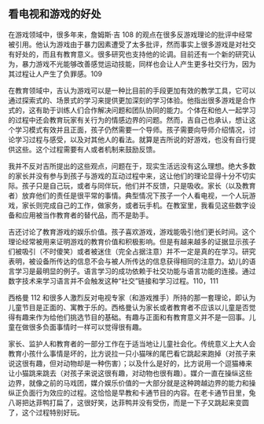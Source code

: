 ## 看电视和游戏的好处

  在游戏领域中，很多年来，詹姆斯·吉 108 的观点在很多反游戏理论的批评中经常被引用。他认为游戏由于暴力因素遭受了太多批评，然而事实上很多游戏是对社交有好处的，而且有教育意义。很多研究也支持他的论调。目前还有一个新的研究认为，暴力游戏不光能够改善感觉运动技能，同样也会让人产生更多社交行为，因为其过程让人产生了负罪感。109

  在教育领域中，吉认为游戏可以是一种比目前的手段更加有效的教学工具，它可以通过探索式的、场景式的学习来提供更加深刻的学习体验。他指出很多游戏是合作式的，这有助于训练人们合作解决问题和团队协同的能力。个体在和他人一起学习的过程中还会教育玩家有关行为的情感边界的问题。然而，吉自己也承认，想让这个学习模式有效并且正面，孩子仍然需要一个导师。孩子需要向导师介绍情况，讨论学习过程与感受，以及对其他人的看法。就算是吉所说的好游戏，也没有自行提供这些。这个过程需要有人或者机制来鼓励反馈。

  我并不反对吉所提出的这些观点，问题在于，现实生活远没有这么理想。绝大多数的家长并没有参与到孩子与游戏的互动过程中来，这让他们的理论显得十分不切实际。孩子只是自己玩，或者与同伴玩，他们并不反馈，只是吸收。家长（以及教育者）放弃他们的责任是很平常的事情。典型情况下孩子一个人看电视，一个人玩游戏，家长则完成自己的工作，做家务，或者玩手机。在教室里，我看见这些数字设备和应用被当作教育者的替代品，而不是助手。

  吉还讨论了教育游戏的娱乐价值。孩子喜欢游戏，游戏能吸引他们更长时间。这个理论经常被用来证明游戏的教育价值和积极影响。但是有越来越多的证据显示孩子们被吸引（不时傻笑）或者被迷住（完全占据注意）并不一定是真的在学习。研究表明，被设备所传达的信息不会与被人所传达的信息获得相同的注意力。幼儿的语言学习是最明显的例子。语言学习的成功依赖于社交功能与语言功能的连接。通过数字技术来学习语言并不会触发这种“社交”链接和学习过程。110，111

  西格曼 112 和很多人激烈反对电视专家（和游戏推手）所持的那一套理论，即认为儿童节目是正面的、寓教于乐的。西格曼认为家长或者教育者不应该以儿童是否觉得有趣来作为给他们挑选节目的基础。有趣与正面和有教育意义并不是一回事。儿童在做很多负面事情时一样可以觉得很有趣。

  家长、监护人和教育者的一部分工作在于适当地让儿童社会化。传统意义上大人会教育小孩什么事情是坏的，比方说拉一只小猫咪的尾巴看它跳起来跑掉（对孩子来说这很有趣，但对动物却是一种伤害）；以及什么是好的，比方说用一个逗猫棒来让小猫跳来跳去（对孩子来说这很有趣，对动物也很有趣）。媒介一直在操纵这些边界，就像之前的马戏团，媒介娱乐价值的一大部分就是这种跨越边界的能力和操纵正负面行为效应的过程。这恰恰是早教和卡通节目的内容。在老卡通节目里，兔八哥把达菲鸭打扁了，这很好笑，达菲鸭并没有受伤，而是一下子又跳起来变圆了，这个过程特别好玩。